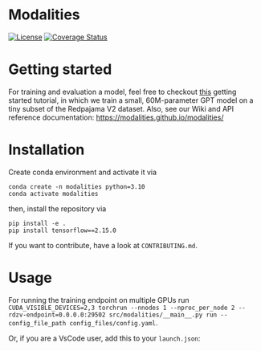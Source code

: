# Modalities

[![License](https://img.shields.io/badge/License-MIT-blue.svg)](https://opensource.org/licenses/MIT')
[![Coverage Status](https://coveralls.io/repos/github/Modalities/modalities/badge.svg)](https://coveralls.io/github/Modalities/modalities)



# Getting started
For training and evaluation a model, feel free to checkout [this](https://github.com/Modalities/modalities/blob/main/examples/getting_started/getting_started_example.md) getting started tutorial, in which we train a small, 60M-parameter GPT model on a tiny subset of the Redpajama V2 dataset. 
Also, see our Wiki and API reference documentation: https://modalities.github.io/modalities/

# Installation

Create conda environment and activate it via 
```
conda create -n modalities python=3.10
conda activate modalities
```

then, install the repository via

```
pip install -e . 
pip install tensorflow==2.15.0
```

If you want to contribute, have a look at `CONTRIBUTING.md`.



# Usage
For running the training endpoint on multiple GPUs run `CUDA_VISIBLE_DEVICES=2,3 torchrun --nnodes 1 --nproc_per_node 2 --rdzv-endpoint=0.0.0.0:29502 src/modalities/__main__.py run --config_file_path config_files/config.yaml`.

Or, if you are a VsCode user, add this to your `launch.json`: